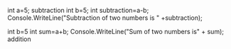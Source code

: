 int a=5;
 subtraction
int b=5;
int subtraction=a-b;
Console.WriteLine("Subtraction of two numbers is " +subtraction);

int b=5
int sum=a+b;
Console.WriteLine("Sum of two numbers is" + sum);
addition
